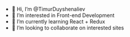 - 👋 Hi, I’m @TimurDuyshenaliev
- 👀 I’m interested in Front-end Development
- 🌱 I’m currently learning React + Redux
- 💞️ I’m looking to collaborate on interested sites


<!---
TimurDuyshenaliev/TimurDuyshenaliev is a ✨ special ✨ repository because its `README.md` (this file) appears on your GitHub profile.
You can click the Preview link to take a look at your changes.
--->
